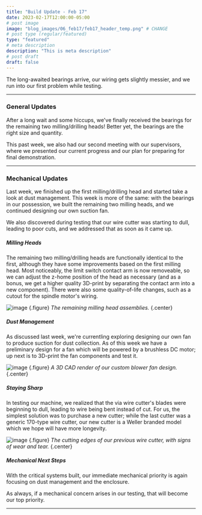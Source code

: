 ```yaml
---
title: "Build Update - Feb 17"
date: 2023-02-17T12:00:00-05:00
# post image
image: "blog_images/06_feb17/feb17_header_temp.png" # CHANGE
# post type (regular/featured)
type: "featured"
# meta description
description: "This is meta description"
# post draft
draft: false
---
```


The long-awaited bearings arrive, our wiring gets slightly messier, and we run into our first problem while testing.

<hr>

### General Updates

After a long wait and some hiccups, we've finally received the bearings for the remaining two milling/drilling heads! Better yet, the bearings are the right size and quantity.

This past week, we also had our second meeting with our supervisors, where we presented our current progress and our plan for preparing for final demonstration.

<hr>

### Mechanical Updates

Last week, we finished up the first milling/drilling head and started take a look at dust management. This week is more of the same: with the bearings in our possession, we built the remaining two milling heads, and we continued designing our own suction fan.

We also discovered during testing that our wire cutter was starting to dull, leading to poor cuts, and we addressed that as soon as it came up.

##### Milling Heads

The remaining two milling/drilling heads are functionally identical to the first, although they have some improvements based on the first milling head. Most noticeably, the limit switch contact arm is now removeable, so we can adjust the z-home position of the head as necessary (and as a bonus, we get a higher quality 3D-print by separating the contact arm into a new component). There were also some quality-of-life changes, such as a cutout for the spindle motor's wiring.

![image](../../blog_images/06_feb17/heads_1.jpg)
{.figure}
_The remaining milling head assemblies._
{.center}

##### Dust Management

As discussed last week, we're currentling exploring designing our own fan to produce suction for dust collection. As of this week we have a preliminary design for a fan which will be powered by a brushless DC motor; up next is to 3D-print the fan components and test it.

![image](../../blog_images/06_feb17/fan_cad.png)
{.figure}
_A 3D CAD render of our custom blower fan design._
{.center}

##### Staying Sharp

In testing our machine, we realized that the via wire cutter's blades were beginning to dull, leading to wire being bent instead of cut. For us, the simplest solution was to purchase a new cutter; while the last cutter was a generic 170-type wire cutter, our new cutter is a Weller branded model which we hope will have more longevity. 

![image](../../blog_images/06_feb17/cutter.jpg)
{.figure}
_The cutting edges of our previous wire cutter, with signs of wear and tear._
{.center}

##### Mechanical Next Steps

With the critical systems built, our immediate mechanical priority is again focusing on dust management and the enclosure.

As always, if a mechanical concern arises in our testing, that will become our top priority.

<hr>

<!--
### Software/Firmware Updates

<hr>

### Electrical Updates

<hr>
-->